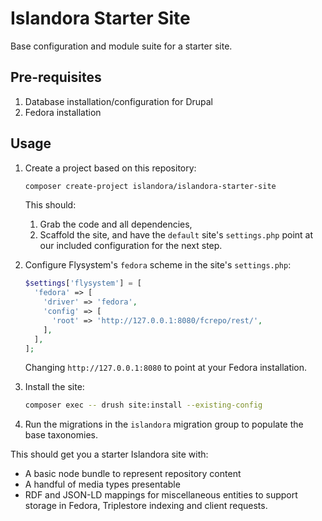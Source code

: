 # Islandora Starter Site

Base configuration and module suite for a starter site.

## Pre-requisites

1. Database installation/configuration for Drupal
2. Fedora installation

## Usage

1. Create a project based on this repository:

    ```bash
    composer create-project islandora/islandora-starter-site
    ```

    This should:
   1. Grab the code and all dependencies,
   2. Scaffold the site, and have the `default` site's `settings.php` point at
      our included configuration for the next step.

2. Configure Flysystem's `fedora` scheme in the site's `settings.php`:

    ```php
    $settings['flysystem'] = [
      'fedora' => [
        'driver' => 'fedora',
        'config' => [
          'root' => 'http://127.0.0.1:8080/fcrepo/rest/',
        ],
      ],
    ];
    ```

    Changing `http://127.0.0.1:8080` to point at your Fedora installation.

3. Install the site:

    ```bash
    composer exec -- drush site:install --existing-config
    ```

4. Run the migrations in the `islandora` migration group to populate the base
    taxonomies.

This should get you a starter Islandora site with:

* A basic node bundle to represent repository content
* A handful of media types presentable
* RDF and JSON-LD mappings for miscellaneous entities to support storage in
    Fedora, Triplestore indexing and client requests.
